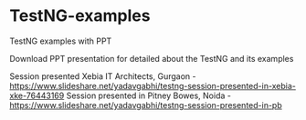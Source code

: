 # TestNG-examples
TestNG examples with PPT

Download PPT presentation for detailed about the TestNG and its examples

Session presented Xebia IT Architects, Gurgaon - https://www.slideshare.net/yadavgabhi/testng-session-presented-in-xebia-xke-76443169
Session presented in Pitney Bowes, Noida - https://www.slideshare.net/yadavgabhi/testng-session-presented-in-pb
